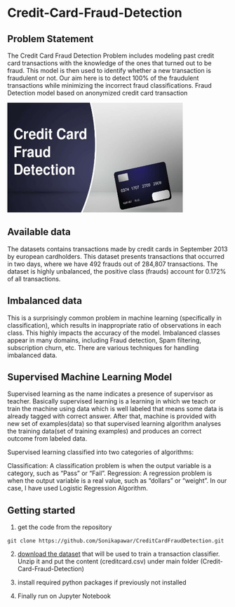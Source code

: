 # Credit-Card-Fraud-Detection

## Problem Statement

The Credit Card Fraud Detection Problem includes modeling past credit card transactions with the knowledge of the ones that turned out to be fraud. This model is then used to identify whether a new transaction is fraudulent or not. Our aim here is to detect 100% of the fraudulent transactions while minimizing the incorrect fraud classifications.
Fraud Detection model based on anonymized credit card transaction

<img src="https://github.com/sagnikghoshcr7/images/blob/master/Credit%20Card%20Fraud%20Detection.jpg" width="400" height="250">

## Available data

The datasets contains transactions made by credit cards in September 2013 by european cardholders.
This dataset presents transactions that occurred in two days, where we have 492 frauds out of 284,807 transactions. The dataset is highly unbalanced, the positive class (frauds) account for 0.172% of all transactions.

## Imbalanced data

This is a surprisingly common problem in machine learning (specifically in classification), which results in inappropriate ratio of observations in each class. This highly impacts the accuracy of the model.
Imbalanced classes appear in many domains, including Fraud detection, Spam filtering, subscription churn, etc.
There are various techniques for handling imbalanced data.

## Supervised Machine Learning Model

Supervised learning as the name indicates a presence of supervisor as teacher. Basically supervised learning is a learning in which we teach or train the machine using data which is well labeled that means some data is already tagged with correct answer. After that, machine is provided with new set of examples(data) so that supervised learning algorithm analyses the training data(set of training examples) and produces an correct outcome from labeled data.

Supervised learning classified into two categories of algorithms:

Classification: A classification problem is when the output variable is a category, such as “Pass” or “Fail”.
Regression: A regression problem is when the output variable is a real value, such as “dollars” or “weight”.
In our case, I have used Logistic Regression Algorithm.

## Getting started

1. get the code from the repository
```
git clone https://github.com/Sonikapawar/CreditCardFraudDetection.git 
```
2. [download the dataset](https://kh3-ls-storage.s3.us-east-1.amazonaws.com/Updated%20Project%20guide%20data%20set/creditcard.csv) that will be used to train a transaction classifier. Unzip it and put the content (creditcard.csv) under main folder (Credit-Card-Fraud-Detection)

3. install required python packages if previously not installed

4. Finally run on Jupyter Notebook
